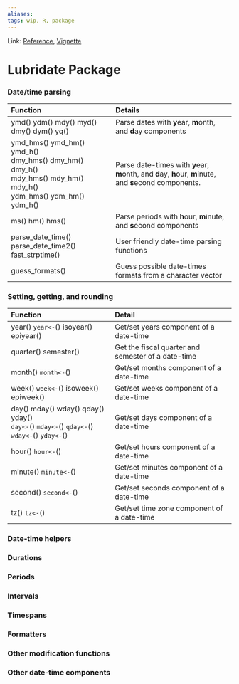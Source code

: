 ```yaml
---
aliases:
tags: wip, R, package
---
```

Link: [Reference](https://lubridate.tidyverse.org/reference/index.html), [Vignette](https://cran.r-project.org/web/packages/lubridate/vignettes/lubridate.html)

# Lubridate Package

### Date/time parsing
| Function                                                                                                                   | Details                                                                                                  |
| :------------------------------------------------------------------------------------------------------------------------- | :------------------------------------------------------------------------------------------------------- |
| ymd() ydm() mdy() myd() dmy() dym() yq()                                                                                   | Parse dates with **y**ear, **m**onth, and **d**ay components                                             |
| ymd_hms() ymd_hm() ymd_h() <br> dmy_hms() dmy_hm() dmy_h() <br> mdy_hms() mdy_hm() mdy_h() <br> ydm_hms() ydm_hm() ydm_h() | Parse date-times with **y**ear, **m**onth, and **d**ay, **h**our, **m**inute, and **s**econd components. |
| ms() hm() hms()                                                                                                            | Parse periods with **h**our, **m**inute, and **s**econd components                                       |
| parse_date_time() parse_date_time2() fast_strptime()                                                                       | User friendly date-time parsing functions                                                                |
| guess_formats()                                                                                                            | Guess possible date-times formats from a character vector                                                |

### Setting, getting, and rounding
| Function                                                                                     | Detail                                             |
|:-------------------------------------------------------------------------------------------- |:-------------------------------------------------- |
| year() `year<-`() isoyear() epiyear()                                                        | Get/set years component of a date-time             |
| quarter() semester()                                                                         | Get the fiscal quarter and semester of a date-time |
| month() `month<-`()                                                                          | Get/set months component of a date-time            |
| week() `week<-`() isoweek() epiweek()                                                        | Get/set weeks component of a date-time             |
| day() mday() wday() qday() yday() <br> `day<-`() `mday<-`() `qday<-`() `wday<-`() `yday<-`() | Get/set days component of a date-time              |
| hour() `hour<-`()                                                                            | Get/set hours component of a date-time             |
| minute() `minute<-`()                                                                        | Get/set minutes component of a date-time           |
| second() `second<-`()                                                                        | Get/set seconds component of a date-time           |
| tz() `tz<-`()                                                                                | Get/set time zone component of a date-time         |

### Date-time helpers

### Durations

### Periods

### Intervals

### Timespans

### Formatters

### Other modification functions

### Other date-time components

